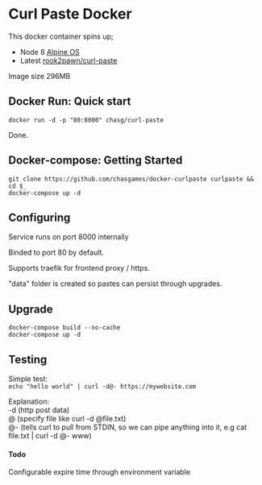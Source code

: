 # Curl Paste Docker

This docker container spins up;
* Node 8 [Alpine OS](https://www.alpinelinux.org/about/)
* Latest [rook2pawn/curl-paste](https://github.com/rook2pawn/curl-paste)


Image size 296MB 

## Docker Run: Quick start

```
docker run -d -p "80:8000" chasg/curl-paste
```

Done.


## Docker-compose: Getting Started

```
git clone https://github.com/chasgames/docker-curlpaste curlpaste && cd $_
docker-compose up -d
```


## Configuring

Service runs on port 8000 internally

Binded to port 80 by default.

Supports traefik for frontend proxy / https.

"data" folder is created so pastes can persist through upgrades.

## Upgrade

```
docker-compose build --no-cache
docker-compose up -d
```

## Testing

Simple test:  
```echo "hello world" | curl -d@- https://mywebsite.com```

Explanation:  
-d (http post data)  
@ (specify file like curl -d @file.txt)  
@- (tells curl to pull from STDIN, so we can pipe anything into it, e.g cat file.txt | curl -d @- www)  

#### Todo
Configurable expire time through environment variable

